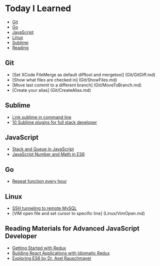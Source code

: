 # Today I Learned

* [Git](#git)
* [Go](#go)
* [JavaScript](#javascript)
* [Linux](#linux)
* [Sublime](#sublime)
* [Reading](#reading)

## Git
- [Set XCode FileMerge as default difftool and mergetool] (Git/GitDiff.md)
- [Show what files are checked in] (Git/ShowFiles.md)
- [Move last commit to a different branch] (Git/MoveToBranch.md)
- [Create your alias] (Git/CreateAlias.md)

## Sublime
- [Link sublime in command line](Sublime/LinkSublime.md)
- [10 Sublime plugins for full stack developer](https://www.sitepoint.com/10-essential-sublime-text-plugins-full-stack-developer/)

## JavaScript
- [Stack and Queue in JavaScript](JavaScript/StackQueue.md)
- [JavaScript Number and Math in ES6](JavaScript/Es6NumberAndMath.md)

## Go
- [Repeat function every hour](Golang/Repeat.md)

## Linux
- [SSH tunneling to remote MySQL](Linux/SSH.md)
- [VIM open file and set cursor to specific line] (Linux/VimOpen.md)

## Reading Materials for Advanced JavaScript Developer
- [Getting Started with Redux](https://egghead.io/courses/getting-started-with-redux)
- [Building React Applications with Idiomatic Redux](https://egghead.io/courses/building-react-applications-with-idiomatic-redux)
- [Exploring ES6 by Dr. Axel Rauschmayer](http://exploringjs.com/es6/)
